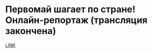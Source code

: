 # Первомай шагает по стране! Онлайн-репортаж (трансляция закончена)



[LINK](https://varlamov.ru/1690040.html)